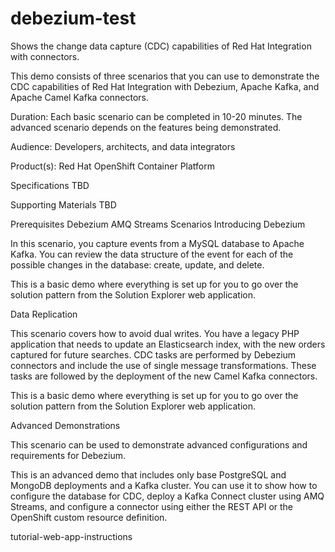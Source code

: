 # debezium-test

Shows the change data capture (CDC) capabilities of Red Hat Integration with connectors.

This demo consists of three scenarios that you can use to demonstrate the CDC capabilities of Red Hat Integration with Debezium, Apache Kafka, and Apache Camel Kafka connectors.

Duration: Each basic scenario can be completed in 10-20 minutes. The advanced scenario depends on the features being demonstrated.

Audience: Developers, architects, and data integrators

Product(s): Red Hat OpenShift Container Platform

Specifications
TBD

Supporting Materials
TBD

Prerequisites
Debezium
AMQ Streams
Scenarios
Introducing Debezium

In this scenario, you capture events from a MySQL database to Apache Kafka. You can review the data structure of the event for each of the possible changes in the database: create, update, and delete.

This is a basic demo where everything is set up for you to go over the solution pattern from the Solution Explorer web application.

Data Replication

This scenario covers how to avoid dual writes. You have a legacy PHP application that needs to update an Elasticsearch index, with the new orders captured for future searches. CDC tasks are performed by Debezium connectors and include the use of single message transformations. These tasks are followed by the deployment of the new Camel Kafka connectors.

This is a basic demo where everything is set up for you to go over the solution pattern from the Solution Explorer web application.

Advanced Demonstrations

This scenario can be used to demonstrate advanced configurations and requirements for Debezium.

This is an advanced demo that includes only base PostgreSQL and MongoDB deployments and a Kafka cluster. You can use it to show how to configure the database for CDC, deploy a Kafka Connect cluster using AMQ Streams, and configure a connector using either the REST API or the OpenShift custom resource definition.

tutorial-web-app-instructions